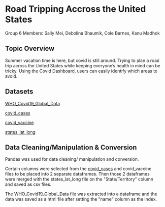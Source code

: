 # Road Tripping Accross the United States

Group 6 Members: Sally Mei, Debolina Bhaumik, Cole Barnes, Kanu Madhok

## Topic Overview
Summer vacation time is here, but covid is still around. Trying to plan a road trip across the United States while keeping everyone’s health in 
mind can be tricky. Using the Covid Dashboard, users can easily identify which areas to avoid. 

## Datasets
[WHO_Covid19_Global_Data](https://covid19.who.int/data)

[covid_cases](https://covid.cdc.gov/covid-data-tracker/#cases_casesper100klast7days)

[covid_vaccine](https://covid.cdc.gov/covid-data-tracker/#vaccinations_vacc-total-admin-rate-total)

[states_lat_long](https://developers.google.com/public-data/docs/canonical/states_csv)

## Data Cleaning/Manipulation & Conversion
Pandas was used for data cleaning/ manipulation and conversion. 

Certain columns were selected from the [covid_cases](Resources/covid_cases.csv) and covid_vaccine files to be placed into 2 separate dataframes. Then those 2 dataframes were merged with the states_lat_long file on the "State/Territory" column and saved as csv files.

The WHO_Covid19_Global_Data file was extracted into a dataframe and the data was saved as a html file after setting the "name" column as the index.
